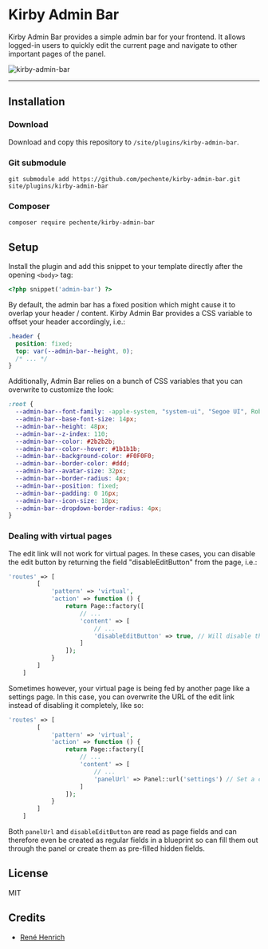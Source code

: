 # Kirby Admin Bar

Kirby Admin Bar provides a simple admin bar for your frontend. It allows logged-in users to quickly edit the current page and navigate to other important pages of the panel.

![kirby-admin-bar](https://github.com/user-attachments/assets/8a61dbf1-d098-4631-b176-afad9b554546)

****

## Installation

### Download

Download and copy this repository to `/site/plugins/kirby-admin-bar`.

### Git submodule

```
git submodule add https://github.com/pechente/kirby-admin-bar.git site/plugins/kirby-admin-bar
```

### Composer

```
composer require pechente/kirby-admin-bar
```

## Setup

Install the plugin and add this snippet to your template directly after the opening `<body>` tag:

```php
<?php snippet('admin-bar') ?>
```

By default, the admin bar has a fixed position which might cause it to overlap your header / content. Kirby Admin Bar provides a CSS variable to offset your header accordingly, i.e.:

```css
.header {
  position: fixed;
  top: var(--admin-bar--height, 0);
  /* ... */
}
```

Additionally, Admin Bar relies on a bunch of CSS variables that you can overwrite to customize the look:

```css
:root {
  --admin-bar--font-family: -apple-system, "system-ui", "Segoe UI", Roboto, Helvetica, Arial, sans-serif, "Apple Color Emoji", "Segoe UI Emoji", "Segoe UI Symbol";
  --admin-bar--base-font-size: 14px;
  --admin-bar--height: 48px;
  --admin-bar--z-index: 110;
  --admin-bar--color: #2b2b2b;
  --admin-bar--color--hover: #1b1b1b;
  --admin-bar--background-color: #F0F0F0;
  --admin-bar--border-color: #ddd;
  --admin-bar--avatar-size: 32px;
  --admin-bar--border-radius: 4px;
  --admin-bar--position: fixed;
  --admin-bar--padding: 0 16px;
  --admin-bar--icon-size: 18px;
  --admin-bar--dropdown-border-radius: 4px;
}
```

### Dealing with virtual pages

The edit link will not work for virtual pages. In these cases, you can disable the edit button by returning the field "disableEditButton" from the page, i.e.:

```php
'routes' => [
        [
            'pattern' => 'virtual',
            'action' => function () {
                return Page::factory([
                    // ...
                    'content' => [
                        // ...
                        'disableEditButton' => true, // Will disable the edit button
                    ]
                ]);
            }
        ]
    ]
```

Sometimes however, your virtual page is being fed by another page like a settings page. In this case, you can overwrite the URL of the edit link instead of disabling it completely, like so:

```php
'routes' => [
        [
            'pattern' => 'virtual',
            'action' => function () {
                return Page::factory([
                    // ...
                    'content' => [
                        // ...
                        'panelUrl' => Panel::url('settings') // Set a custom link here - could even be an external URL
                    ]
                ]);
            }
        ]
    ]
```

Both `panelUrl` and `disableEditButton` are read as page fields and can therefore even be created as regular fields in a blueprint so can fill them out through the panel or create them as pre-filled hidden fields.

## License

MIT

## Credits

- [René Henrich](https://github.com/ghost)
